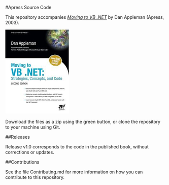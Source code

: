 #Apress Source Code

This repository accompanies [*Moving to VB .NET*](http://www.apress.com/9781590591024) by Dan Appleman (Apress, 2003).

![Cover image](9781590591024.jpg)

Download the files as a zip using the green button, or clone the repository to your machine using Git.

##Releases

Release v1.0 corresponds to the code in the published book, without corrections or updates.

##Contributions

See the file Contributing.md for more information on how you can contribute to this repository.
